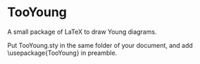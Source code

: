 # TooYoung
A small package of LaTeX to draw Young diagrams.

Put TooYoung.sty in the same folder of your document, and add \usepackage{TooYoung} in preamble. 
